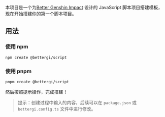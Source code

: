 本项目是一个为[Better Genshin Impact](https://github.com/babalae/better-genshin-impact) 设计的 JavaScript 脚本项目搭建模板，现在开始搭建你的第一个脚本项目。

## 用法

### 使用 npm

```shell
npm create @bettergi/script
```

### 使用 pnpm

```shell
pnpm create @bettergi/script
```

然后按照提示操作，完成搭建！

> 提示：创建过程中输入的内容，后续可以在 `package.json` 或 `bettergi.config.ts` 文件中进行修改。
